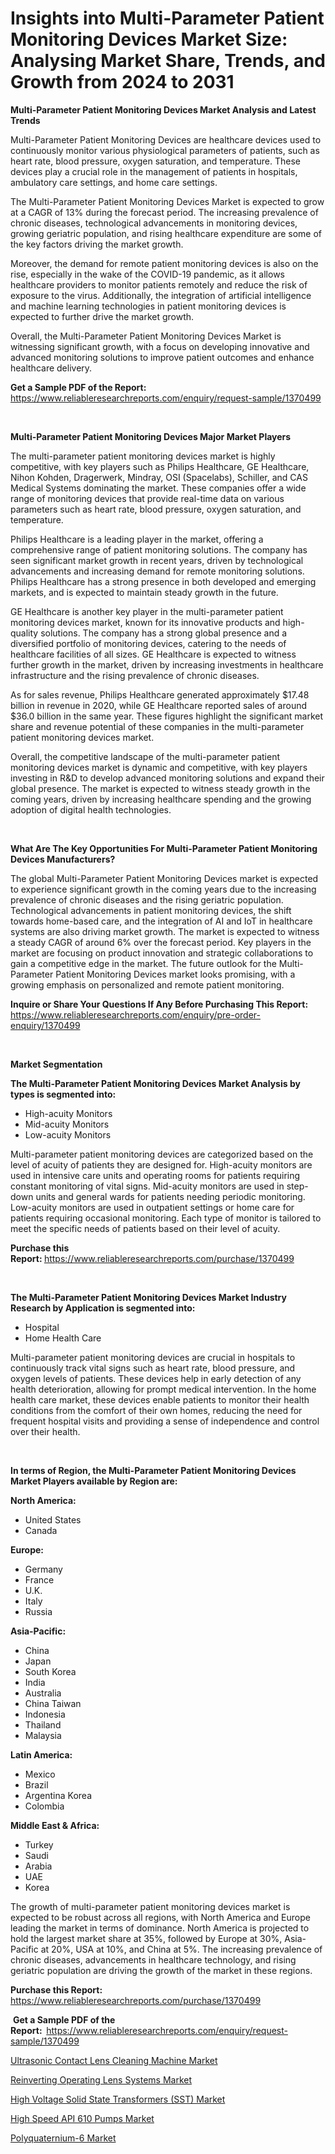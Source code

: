 <p><h1>Insights into Multi-Parameter Patient Monitoring Devices Market Size: Analysing Market Share, Trends, and Growth from 2024 to 2031</h1></p><p><strong>Multi-Parameter Patient Monitoring Devices Market Analysis and Latest Trends</strong></p>
<p><p>Multi-Parameter Patient Monitoring Devices are healthcare devices used to continuously monitor various physiological parameters of patients, such as heart rate, blood pressure, oxygen saturation, and temperature. These devices play a crucial role in the management of patients in hospitals, ambulatory care settings, and home care settings. </p><p>The Multi-Parameter Patient Monitoring Devices Market is expected to grow at a CAGR of 13% during the forecast period. The increasing prevalence of chronic diseases, technological advancements in monitoring devices, growing geriatric population, and rising healthcare expenditure are some of the key factors driving the market growth. </p><p>Moreover, the demand for remote patient monitoring devices is also on the rise, especially in the wake of the COVID-19 pandemic, as it allows healthcare providers to monitor patients remotely and reduce the risk of exposure to the virus. Additionally, the integration of artificial intelligence and machine learning technologies in patient monitoring devices is expected to further drive the market growth.</p><p>Overall, the Multi-Parameter Patient Monitoring Devices Market is witnessing significant growth, with a focus on developing innovative and advanced monitoring solutions to improve patient outcomes and enhance healthcare delivery.</p></p>
<p><strong>Get a Sample PDF of the Report:&nbsp;</strong> <a href="https://www.reliableresearchreports.com/enquiry/request-sample/1370499">https://www.reliableresearchreports.com/enquiry/request-sample/1370499</a></p>
<p>&nbsp;</p>
<p><strong>Multi-Parameter Patient Monitoring Devices Major Market Players</strong></p>
<p><p>The multi-parameter patient monitoring devices market is highly competitive, with key players such as Philips Healthcare, GE Healthcare, Nihon Kohden, Dragerwerk, Mindray, OSI (Spacelabs), Schiller, and CAS Medical Systems dominating the market. These companies offer a wide range of monitoring devices that provide real-time data on various parameters such as heart rate, blood pressure, oxygen saturation, and temperature.</p><p>Philips Healthcare is a leading player in the market, offering a comprehensive range of patient monitoring solutions. The company has seen significant market growth in recent years, driven by technological advancements and increasing demand for remote monitoring solutions. Philips Healthcare has a strong presence in both developed and emerging markets, and is expected to maintain steady growth in the future.</p><p>GE Healthcare is another key player in the multi-parameter patient monitoring devices market, known for its innovative products and high-quality solutions. The company has a strong global presence and a diversified portfolio of monitoring devices, catering to the needs of healthcare facilities of all sizes. GE Healthcare is expected to witness further growth in the market, driven by increasing investments in healthcare infrastructure and the rising prevalence of chronic diseases.</p><p>As for sales revenue, Philips Healthcare generated approximately $17.48 billion in revenue in 2020, while GE Healthcare reported sales of around $36.0 billion in the same year. These figures highlight the significant market share and revenue potential of these companies in the multi-parameter patient monitoring devices market.</p><p>Overall, the competitive landscape of the multi-parameter patient monitoring devices market is dynamic and competitive, with key players investing in R&D to develop advanced monitoring solutions and expand their global presence. The market is expected to witness steady growth in the coming years, driven by increasing healthcare spending and the growing adoption of digital health technologies.</p></p>
<p>&nbsp;</p>
<p><strong>What Are The Key Opportunities For Multi-Parameter Patient Monitoring Devices Manufacturers?</strong></p>
<p><p>The global Multi-Parameter Patient Monitoring Devices market is expected to experience significant growth in the coming years due to the increasing prevalence of chronic diseases and the rising geriatric population. Technological advancements in patient monitoring devices, the shift towards home-based care, and the integration of AI and IoT in healthcare systems are also driving market growth. The market is expected to witness a steady CAGR of around 6% over the forecast period. Key players in the market are focusing on product innovation and strategic collaborations to gain a competitive edge in the market. The future outlook for the Multi-Parameter Patient Monitoring Devices market looks promising, with a growing emphasis on personalized and remote patient monitoring.</p></p>
<p><strong>Inquire or Share Your Questions If Any Before Purchasing This Report:</strong> <a href="https://www.reliableresearchreports.com/enquiry/pre-order-enquiry/1370499">https://www.reliableresearchreports.com/enquiry/pre-order-enquiry/1370499</a></p>
<p>&nbsp;</p>
<p><strong>Market Segmentation</strong></p>
<p><strong>The Multi-Parameter Patient Monitoring Devices Market Analysis by types is segmented into:</strong></p>
<p><ul><li>High-acuity Monitors</li><li>Mid-acuity Monitors</li><li>Low-acuity Monitors</li></ul></p>
<p><p>Multi-parameter patient monitoring devices are categorized based on the level of acuity of patients they are designed for. High-acuity monitors are used in intensive care units and operating rooms for patients requiring constant monitoring of vital signs. Mid-acuity monitors are used in step-down units and general wards for patients needing periodic monitoring. Low-acuity monitors are used in outpatient settings or home care for patients requiring occasional monitoring. Each type of monitor is tailored to meet the specific needs of patients based on their level of acuity.</p></p>
<p><strong>Purchase this Report:&nbsp;</strong><a href="https://www.reliableresearchreports.com/purchase/1370499">https://www.reliableresearchreports.com/purchase/1370499</a></p>
<p>&nbsp;</p>
<p><strong>The Multi-Parameter Patient Monitoring Devices Market Industry Research by Application is segmented into:</strong></p>
<p><ul><li>Hospital</li><li>Home Health Care</li></ul></p>
<p><p>Multi-parameter patient monitoring devices are crucial in hospitals to continuously track vital signs such as heart rate, blood pressure, and oxygen levels of patients. These devices help in early detection of any health deterioration, allowing for prompt medical intervention. In the home health care market, these devices enable patients to monitor their health conditions from the comfort of their own homes, reducing the need for frequent hospital visits and providing a sense of independence and control over their health.</p></p>
<p>&nbsp;</p>
<p><strong>In terms of Region, the Multi-Parameter Patient Monitoring Devices Market Players available by Region are:</strong></p>
<p>
    <p> <strong> North America: </strong>
        <ul>
            <li>United States</li>
            <li>Canada</li>
        </ul>
        </p> 
    <p> <strong> Europe: </strong>
        <ul>
            <li>Germany</li>
            <li>France</li>
            <li>U.K.</li>
            <li>Italy</li>
            <li>Russia</li>
        </ul>
        </p> 
    <p> <strong> Asia-Pacific: </strong>
        <ul>
            <li>China</li>
            <li>Japan</li>
            <li>South Korea</li>
            <li>India</li>
            <li>Australia</li>
            <li>China Taiwan</li>
            <li>Indonesia</li>
            <li>Thailand</li>
            <li>Malaysia</li>
        </ul>
        </p> 
    <p> <strong> Latin America: </strong>
        <ul>
            <li>Mexico</li>
            <li>Brazil</li>
            <li>Argentina Korea</li>
            <li>Colombia</li>
        </ul>
        </p> 
    <p> <strong> Middle East & Africa: </strong>
        <ul>
            <li>Turkey</li>
            <li>Saudi</li>
            <li>Arabia</li>
            <li>UAE</li>
            <li>Korea</li>
        </ul>
    </p>
    </p>
<p><p>The growth of multi-parameter patient monitoring devices market is expected to be robust across all regions, with North America and Europe leading the market in terms of dominance. North America is projected to hold the largest market share at 35%, followed by Europe at 30%, Asia-Pacific at 20%, USA at 10%, and China at 5%. The increasing prevalence of chronic diseases, advancements in healthcare technology, and rising geriatric population are driving the growth of the market in these regions.</p></p>
<p><strong>Purchase this Report: </strong><a href="https://www.reliableresearchreports.com/purchase/1370499">https://www.reliableresearchreports.com/purchase/1370499</a></p>
<p>&nbsp;<strong>Get a Sample PDF of the Report:&nbsp;&nbsp;</strong><a href="https://www.reliableresearchreports.com/enquiry/request-sample/1370499">https://www.reliableresearchreports.com/enquiry/request-sample/1370499</a></p>
<p><strong></strong></p>
<p><p><a href="https://medium.com/@adrainratke/ultrasonic-contact-lens-cleaning-machine-market-insights-into-market-cagr-market-trends-and-f40cecfad97c">Ultrasonic Contact Lens Cleaning Machine Market</a></p><p><a href="https://github.com/jaidynmorantestelletmjzya/Market-Research-Report-List-1/blob/main/reinverting-operating-lens-systems-market.md">Reinverting Operating Lens Systems Market</a></p><p><a href="https://medium.com/@adrainratke/high-voltage-solid-state-transformers-sst-market-report-reveals-the-latest-trends-and-growth-0ab8a7637c17">High Voltage Solid State Transformers (SST) Market</a></p><p><a href="https://medium.com/@adrainratke/high-speed-api-610-pumps-market-analysis-its-cagr-market-segmentation-and-global-industry-50e1b56029cb">High Speed API 610 Pumps Market</a></p><p><a href="https://github.com/juniordelafrance/Market-Research-Report-List-1/blob/main/polyquaternium-6-market.md">Polyquaternium-6 Market</a></p></p>